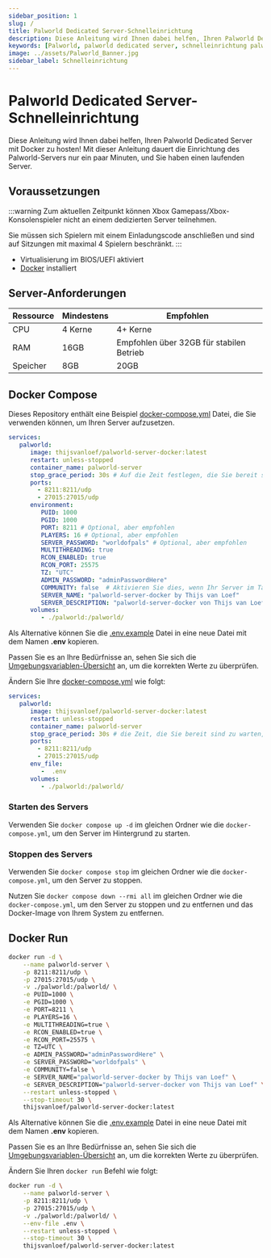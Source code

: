 ```yaml
---
sidebar_position: 1
slug: /
title: Palworld Dedicated Server-Schnelleinrichtung
description: Diese Anleitung wird Ihnen dabei helfen, Ihren Palworld Dedicated Server mit Docker zu hosten! Mit dieser Anleitung dauert die Einrichtung des Palworld-Servers  nur ein paar Minuten, und Sie haben einen laufenden Server.
keywords: [Palworld, palworld dedicated server, schnelleinrichtung palworld dedicated server, palworld server docker, palworld docker]
image: ../assets/Palworld_Banner.jpg
sidebar_label: Schnelleinrichtung
---
```

<!-- markdownlint-disable-next-line -->
# Palworld Dedicated Server-Schnelleinrichtung

Diese Anleitung wird Ihnen dabei helfen, Ihren Palworld Dedicated Server mit Docker zu hosten!
Mit dieser Anleitung dauert die Einrichtung des Palworld-Servers  nur ein paar Minuten, und Sie haben einen laufenden Server.

## Voraussetzungen

:::warning
Zum aktuellen Zeitpunkt können Xbox Gamepass/Xbox-Konsolenspieler nicht an einem dedizierten Server teilnehmen.

Sie müssen sich Spielern mit einem Einladungscode anschließen und sind auf Sitzungen mit maximal 4 Spielern beschränkt.
:::

* Virtualisierung im BIOS/UEFI aktiviert
* [Docker](https://docs.docker.com/engine/install/) installiert

## Server-Anforderungen

| Ressource | Mindestens | Empfohlen                                 |
|-----------|------------|-------------------------------------------|
| CPU       | 4 Kerne    | 4+ Kerne                                  |
| RAM       | 16GB       | Empfohlen über 32GB für stabilen Betrieb  |
| Speicher  | 8GB        | 20GB                                      |

## Docker Compose

Dieses Repository enthält eine Beispiel
[docker-compose.yml](https://github.com/thijsvanloef/palworld-server-docker/blob/main/docker-compose.yml)
Datei, die Sie verwenden können, um Ihren Server aufzusetzen.

```yml
services:
   palworld:
      image: thijsvanloef/palworld-server-docker:latest
      restart: unless-stopped
      container_name: palworld-server
      stop_grace_period: 30s # Auf die Zeit festlegen, die Sie bereit sind zu warten, bis der Container ordnungsgemäß beendet ist
      ports:
        - 8211:8211/udp
        - 27015:27015/udp
      environment:
         PUID: 1000
         PGID: 1000
         PORT: 8211 # Optional, aber empfohlen
         PLAYERS: 16 # Optional, aber empfohlen
         SERVER_PASSWORD: "worldofpals" # Optional, aber empfohlen
         MULTITHREADING: true
         RCON_ENABLED: true
         RCON_PORT: 25575
         TZ: "UTC"
         ADMIN_PASSWORD: "adminPasswordHere"
         COMMUNITY: false  # Aktivieren Sie dies, wenn Ihr Server im Tab für Community-Server angezeigt werden soll, VERWENDEN SIE ES AUSSCHLIEẞLICH MIT SERVER_PASSWORD!
         SERVER_NAME: "palworld-server-docker by Thijs van Loef"
         SERVER_DESCRIPTION: "palworld-server-docker von Thijs van Loef"
      volumes:
         - ./palworld:/palworld/
```
<!-- markdownlint-disable-next-line -->
Als Alternative können Sie die [.env.example](https://github.com/thijsvanloef/palworld-server-docker/blob/main/.env.example) Datei in eine neue Datei mit dem Namen **.env** kopieren.
<!-- markdownlint-disable-next-line -->
Passen Sie es an Ihre Bedürfnisse an, sehen Sie sich die [Umgebungsvariablen-Übersicht](https://palworld-server-docker.loef.dev/de/getting-started/configuration/server-settings#umgebungsvariablen) an, um die korrekten Werte zu überprüfen.
<!-- markdownlint-disable-next-line -->
Ändern Sie Ihre [docker-compose.yml](https://github.com/thijsvanloef/palworld-server-docker/blob/main/docker-compose.yml) wie folgt:

```yml
services:
   palworld:
      image: thijsvanloef/palworld-server-docker:latest
      restart: unless-stopped
      container_name: palworld-server
      stop_grace_period: 30s # die Zeit, die Sie bereit sind zu warten, bis der Container ordnungsgemäß beendet ist
      ports:
        - 8211:8211/udp
        - 27015:27015/udp
      env_file:
         -  .env
      volumes:
         - ./palworld:/palworld/
```

### Starten des Servers

Verwenden Sie `docker compose up -d` im gleichen Ordner wie die `docker-compose.yml`, um den Server im Hintergrund zu
starten.

### Stoppen des Servers

Verwenden Sie `docker compose stop` im gleichen Ordner wie die `docker-compose.yml`, um den Server zu stoppen.

Nutzen Sie `docker compose down --rmi all` im gleichen Ordner wie die `docker-compose.yml`, um den Server zu stoppen und
zu entfernen und das Docker-Image von Ihrem System zu entfernen.

## Docker Run

```bash
docker run -d \
    --name palworld-server \
    -p 8211:8211/udp \
    -p 27015:27015/udp \
    -v ./palworld:/palworld/ \
    -e PUID=1000 \
    -e PGID=1000 \
    -e PORT=8211 \
    -e PLAYERS=16 \
    -e MULTITHREADING=true \
    -e RCON_ENABLED=true \
    -e RCON_PORT=25575 \
    -e TZ=UTC \
    -e ADMIN_PASSWORD="adminPasswordHere" \
    -e SERVER_PASSWORD="worldofpals" \
    -e COMMUNITY=false \
    -e SERVER_NAME="palworld-server-docker by Thijs van Loef" \
    -e SERVER_DESCRIPTION="palworld-server-docker von Thijs van Loef" \
    --restart unless-stopped \
    --stop-timeout 30 \
    thijsvanloef/palworld-server-docker:latest
```
<!-- markdownlint-disable-next-line -->
Als Alternative können Sie die [.env.example](https://github.com/thijsvanloef/palworld-server-docker/blob/main/.env.example) Datei in eine neue Datei mit dem Namen **.env** kopieren.
<!-- markdownlint-disable-next-line -->
Passen Sie es an Ihre Bedürfnisse an, sehen Sie sich die [Umgebungsvariablen-Übersicht](https://palworld-server-docker.loef.dev/de/getting-started/configuration/server-settings#umgebungsvariablen) an, um die korrekten Werte zu überprüfen.

Ändern Sie Ihren `docker run` Befehl wie folgt:

```bash
docker run -d \
    --name palworld-server \
    -p 8211:8211/udp \
    -p 27015:27015/udp \
    -v ./palworld:/palworld/ \
    --env-file .env \
    --restart unless-stopped \
    --stop-timeout 30 \
    thijsvanloef/palworld-server-docker:latest
```
